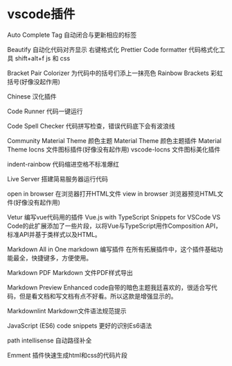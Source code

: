 # vscode插件

Auto Complete Tag 自动闭合与更新相应的标签

Beautify 自动化代码对齐显示  右键格式化
Prettier Code formatter 代码格式化工具 shift+alt+f    js 和 css

Bracket Pair Colorizer 为代码中的括号们添上一抹亮色
Rainbow Brackets  彩虹括号(好像没起作用)

Chinese 汉化插件

Code Runner 代码一键运行

Code Spell Checker 代码拼写检查，错误代码底下会有波浪线

Community Material Theme 颜色主题
Material Theme 颜色主题插件
Material Theme Iocns 文件图标插件(好像没有起作用)
vscode-Iocns 文件图标美化插件

indent-rainbow 代码缩进空格不标准爆红

Live Server 搭建简易服务器运行代码

open in browser 在浏览器打开HTML文件
view in browser 浏览器预览HTML文件(好像没有起作用)

Vetur 编写vue代码用的插件
Vue.js with TypeScript Snippets for VSCode  VS Code的此扩展添加了一些片段，以将Vue与TypeScript用作Composition API，标准API并基于类样式以及HTML。

Markdown All in One    markdown 编写插件 在所有拓展插件中，这个插件基础功能最全，快捷键多，方便使用。

Markdown PDF  Markdown   文件PDF样式导出

Markdown Preview Enhanced   code自带的暗色主题我廷喜欢的，很适合写代码，但是看文档和写文档有点不好看。所以这款是增强显示的。

Markdownlint   Markdown文件语法规范提示

JavaScript (ES6) code snippets 更好的识别Es6语法

path intellisense 自动路径补全

Emment 插件快速生成html和css的代码片段